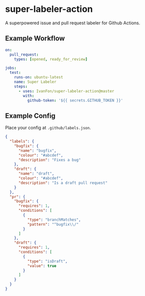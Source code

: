 # super-labeler-action

A superpowered issue and pull request labeler for Github Actions.

## Example Workflow

```yaml
on:
  pull_request:
    types: [opened, ready_for_review]

jobs:
  test:
    runs-on: ubuntu-latest
    name: Super Labeler
    steps:
      - uses: IvanFon/super-labeler-action@master
        with:
          github-token: '${{ secrets.GITHUB_TOKEN }}'
```

## Example Config

Place your config at `.github/labels.json`.

```json
{
  "labels": {
    "bugfix": {
      "name": "bugfix",
      "colour": "#abcdef",
      "description": "Fixes a bug"
    },
    "draft": {
      "name": "draft",
      "colour": "#abcdef",
      "description": "Is a draft pull request"
    }
  },
  "pr": {
    "bugfix": {
      "requires": 1,
      "conditions": [
        {
          "type": "branchMatches",
          "pattern": "^bugfix\\/"
        }
      ]
    },
    "draft": {
      "requires": 1,
      "conditions": [
        {
          "type": "isDraft",
          "value": true
        }
      ]
    }
  }
}
```
